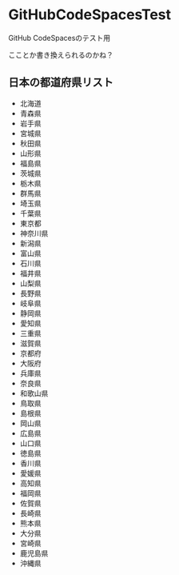 # GitHubCodeSpacesTest
GitHub CodeSpacesのテスト用

こことか書き換えられるのかね？

## 日本の都道府県リスト

- 北海道
- 青森県
- 岩手県
- 宮城県
- 秋田県
- 山形県
- 福島県
- 茨城県
- 栃木県
- 群馬県
- 埼玉県
- 千葉県
- 東京都
- 神奈川県
- 新潟県
- 富山県
- 石川県
- 福井県
- 山梨県
- 長野県
- 岐阜県
- 静岡県
- 愛知県
- 三重県
- 滋賀県
- 京都府
- 大阪府
- 兵庫県
- 奈良県
- 和歌山県
- 鳥取県
- 島根県
- 岡山県
- 広島県
- 山口県
- 徳島県
- 香川県
- 愛媛県
- 高知県
- 福岡県
- 佐賀県
- 長崎県
- 熊本県
- 大分県
- 宮崎県
- 鹿児島県
- 沖縄県